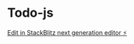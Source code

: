 # Todo-js

[Edit in StackBlitz next generation editor ⚡️](https://stackblitz.com/~/github.com/Nish323/Todo-js)